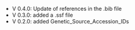 - V 0.4.0: Update of references in the .bib file
- V 0.3.0: added a .ssf file
- V 0.2.0: added Genetic_Source_Accession_IDs
